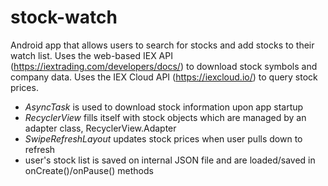 # stock-watch
Android app that allows users to search for stocks and add stocks to their watch list. Uses
the web-based IEX API (https://iextrading.com/developers/docs/) to download stock symbols and company data.
Uses the IEX Cloud API (https://iexcloud.io/) to query stock prices.
- *AsyncTask* is used to download stock information upon app startup
- *RecyclerView* fills itself with stock objects which are managed by an adapter class, RecyclerView.Adapter
- *SwipeRefreshLayout* updates stock prices when user pulls down to refresh
- user's stock list is saved on internal JSON file and are loaded/saved in onCreate()/onPause() methods
